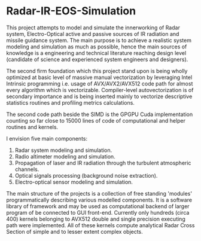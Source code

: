 # Radar-IR-EOS-Simulation

This project attempts to model and simulate the innerworking of Radar system, Electro-Optical active and passive sources of IR radiation
and missile guidance system.
The main purpose is to achieve a realistic system modeling and simulation as much as possible, hence the main sources of knowledge
is a engineering and technical literature reaching design level (candidate of science and experienced system
engineers and designers).

The second firm foundation which this project stand upon is being wholly optimized at basic level of massive manual vectorization by 
leveraging Intel Intrinsic programming i.e. usage of AVX/AVX2/AVX512 code path for almost every algorithm which is vectorizable.
Compiler-level autovectorization is of secondary importance and is being inserted mainly to vectorize descriptive statistics routines
and profiling metrics calculations.

The second code path beside the SIMD  is the GPGPU Cuda implementation counting so far close to 15000 lines of code of computational
and helper routines and kernels.

I envision five main components:
1) Radar system modeling and simulation.
2) Radio altimeter modeling and simulation.
3) Propagation of laser and IR radiation through the turbulent atmospheric channels.
4) Optical signals processing (background noise extraction).
5) Electro-optical sensor modeling and simulation.
   
The main structure of the projects is a collection of free standing 'modules' programmatically describing
various modelled components.
It is a software library of framework and may be used as computational backend of larger program of be
connected to GUI front-end.
Currently only hundreds (circa 400) kernels belonging to AVX512 double and single precision executing path
were implemented.
All of these kernels compute analytical Radar Cross Section of simple and to lesser extent complex objects.







